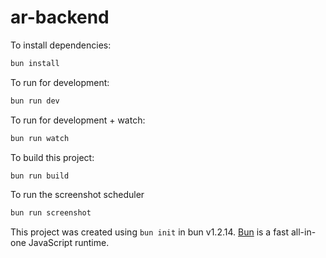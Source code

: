 # ar-backend

To install dependencies:

```bash
bun install
```

To run for development:

```bash
bun run dev
```

To run for development + watch:

```bash
bun run watch
```

To build this project:

```bash
bun run build
```

To run the screenshot scheduler

```bash
bun run screenshot
```

This project was created using `bun init` in bun v1.2.14. [Bun](https://bun.sh) is a fast all-in-one JavaScript runtime.
